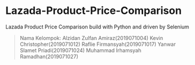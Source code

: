 # Lazada-Product-Price-Comparison
Lazada Product Price Comparison build with Python and driven by Selenium

>Nama Kelompok:
>Alzidan Zulfan Amiraz(2019071004)
>Kevin Christopher(2019071012) 
>Raflie Firmansyah(2019071017)
>Yanwar Slamet Priadi(2019071024) 
>Muhammad Irhamsyah Ramadhan(2019071027) 
